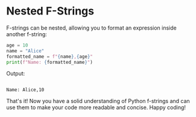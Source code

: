 # Nested F-Strings

F-strings can be nested, allowing you to format an expression inside another f-string:

```python
age = 10
name = "Alice"
formatted_name = f"{name},{age}"
print(f"Name: {formatted_name}")
```

Output:

```

Name: Alice,10

```

That's it! Now you have a solid understanding of Python f-strings and can use them to make your code more readable and concise. Happy coding!
